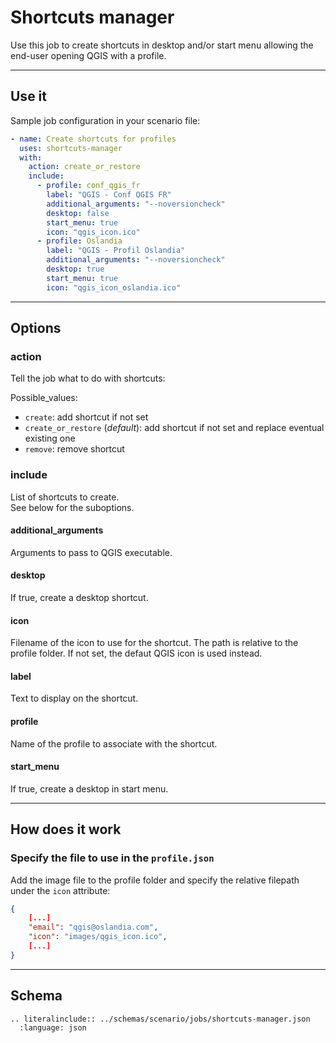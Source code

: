 # Shortcuts manager

Use this job to create shortcuts in desktop and/or start menu allowing the end-user opening QGIS with a profile.

----

## Use it

Sample job configuration in your scenario file:

```yaml
- name: Create shortcuts for profiles
  uses: shortcuts-manager
  with:
    action: create_or_restore
    include:
      - profile: conf_qgis_fr
        label: "QGIS - Conf QGIS FR"
        additional_arguments: "--noversioncheck"
        desktop: false
        start_menu: true
        icon: "qgis_icon.ico"
      - profile: Oslandia
        label: "QGIS - Profil Oslandia"
        additional_arguments: "--noversioncheck"
        desktop: true
        start_menu: true
        icon: "qgis_icon_oslandia.ico"
```

----

## Options

### action

Tell the job what to do with shortcuts:

Possible_values:

- `create`: add shortcut if not set
- `create_or_restore` (_default_): add shortcut if not set and replace eventual existing one
- `remove`: remove shortcut

### include

List of shortcuts to create.  
See below for the suboptions.

#### additional_arguments

Arguments to pass to QGIS executable.

#### desktop

If true, create a desktop shortcut.

#### icon

Filename of the icon to use for the shortcut. The path is relative to the profile folder.
If not set, the defaut QGIS icon is used instead.

#### label

Text to display on the shortcut.

#### profile

Name of the profile to associate with the shortcut.

#### start_menu

If true, create a desktop in start menu.

----

## How does it work

### Specify the file to use in the `profile.json`

Add the image file to the profile folder and specify the relative filepath under the `icon` attribute:

```json
{
    [...]
    "email": "qgis@oslandia.com",
    "icon": "images/qgis_icon.ico",
    [...]
}
```

----

## Schema

```{eval-rst}
.. literalinclude:: ../schemas/scenario/jobs/shortcuts-manager.json
  :language: json
```
